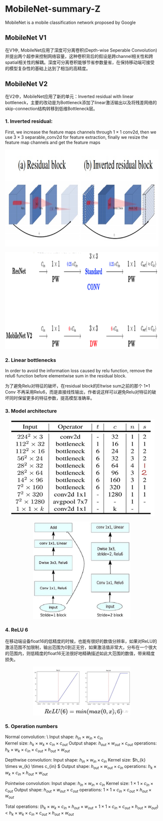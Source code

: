# MobileNet-summary-Z
MobileNet is a mobile classification network proposed by Google

## MobileNet V1
在V1中, MobileNet应用了深度可分离卷积(Depth-wise Seperable Convolution)并提出两个超参来控制网络容量，这种卷积背后的假设是跨channel相关性和跨spatial相关性的解耦。深度可分离卷积能够节省参数量省，在保持移动端可接受的模型复杂性的基础上达到了相当的高精度。

## MobileNet V2
在V2中，MobileNet应用了新的单元：Inverted residual with linear bottleneck，主要的改动是为Bottleneck添加了linear激活输出以及将残差网络的skip-connection结构转移到低维Bottleneck层。

### 1. Inverted residual:

First, we increase the feature maps channels through $1 \times 1$ conv2d, then we use $3 \times 3$ separable_conv2d for feature extraction, finally we resize the feature map channels and get the feature maps

<p align="center">
    <img src="images/inverted_residual_1.jpg", width="640", height='320'>

<p align="center">
    <img src="images/inverted_residuals.png", width="640", height='320'>


### 2. Linear bottlenecks

In order to avoid the information loss caused by relu function, remove the relu6 function before elementwise sum in the residual block.

为了避免Relu对特征的破坏，在residual block的Eltwise sum之前的那个 1*1 Conv 不再采用Relu6，而是直接线性输出，作者说这样可以避免Relu对特征的破坏同时保留更多的特征参数，提高模型准确率。

### 3. Model architecture

<p align="center">
    <img src="images/model.jpg", width="480", height='320'>

<p align="center">
    <img src="images/block.jpg", width="320", height='320'>

### 4. ReLU 6
在移动端设备float16的低精度的时候，也能有很好的数值分辨率，如果对ReLU的激活范围不加限制，输出范围为0到正无穷，如果激活值非常大，分布在一个很大的范围内，则低精度的float16无法很好地精确描述如此大范围的数值，带来精度损失。
<p align="center">
    <img src="images/relu6.png", width="320", height='160'>

### 5. Operation numbers

Normal convolution: \\
Input shape: $h_{in} \times w_{in} \times c_{in}$ \
Kernel size: $h_{k} \times w_{k} \times c_{in} \times c_{out}$
Output shape: $h_{out} \times w_{out} \times c_{out}$
operations: $h_{k} \times w_{k} \times c_{in} \times c_{out} \times h_{out} \times w_{out}$

Depthwise convolution:
Input shape: $h_{in} \times w_{in} \times c_{in}$
Kernel size: $h_{k} \times w_{k} \times c_{in} $
Output shape: $h_{out} \times w_{out} \times c_{in}$
operations: $h_{k} \times w_{k} \times c_{in} \times h_{out} \times w_{out}$

Pointwise convolution:
Input shape: $h_{in} \times w_{in} \times c_{in}$
Kernel size: $1 \times 1 \times c_{in} \times c_{out}$
Output shape: $h_{out} \times w_{out} \times c_{out}$
operations: $1 \times 1 \times c_{in} \times c_{out} \times h_{out} \times w_{out}$

Total operations: ($h_{k} \times w_{k} \times c_{in} \times h_{out} \times w_{out}$ +  $1 \times 1 \times c_{in} \times c_{out} \times h_{out} \times w_{out}$) $<$ $h_{k} \times w_{k} \times c_{in} \times c_{out} \times h_{out} \times w_{out}$
